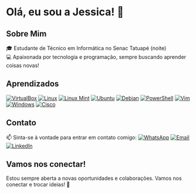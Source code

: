# Olá, eu sou a Jessica! 👋

## Sobre Mim
🎓 Estudante de Técnico em Informática no Senac Tatuapé (noite)  
💻 Apaixonada por tecnologia e programação, sempre buscando aprender coisas novas!

## Aprendizados

[![VirtualBox](https://img.shields.io/badge/VirtualBox-183A7D?style=for-the-badge&logo=oracle&logoColor=white)](https://www.virtualbox.org)
[![Linux](https://img.shields.io/badge/Linux-FCC624?style=for-the-badge&logo=linux&logoColor=black)](https://www.linux.org)
[![Linux Mint](https://img.shields.io/badge/Linux%20Mint-87CF3D?style=for-the-badge&logo=linux-mint&logoColor=white)](https://linuxmint.com)
[![Ubuntu](https://img.shields.io/badge/Ubuntu-E95420?style=for-the-badge&logo=ubuntu&logoColor=white)](https://ubuntu.com)
[![Debian](https://img.shields.io/badge/Debian-A81D24?style=for-the-badge&logo=debian&logoColor=white)](https://www.debian.org)
[![PowerShell](https://img.shields.io/badge/PowerShell-5391FE?style=for-the-badge&logo=powershell&logoColor=white)](https://docs.microsoft.com/powershell/)
[![Vim](https://img.shields.io/badge/Vim-019733?style=for-the-badge&logo=vim&logoColor=white)](https://www.vim.org)
[![Windows](https://img.shields.io/badge/Windows-00A4EF?style=for-the-badge&logo=windows&logoColor=white)](https://www.microsoft.com/windows)
[![Cisco](https://img.shields.io/badge/Cisco-0056A0?style=for-the-badge&logo=cisco&logoColor=white)](https://www.cisco.com)

## Contato
📫 Sinta-se à vontade para entrar em contato comigo:
[![WhatsApp](https://img.shields.io/badge/-WhatsApp-25D366?style=for-the-badge&logo=WhatsApp&logoColor=white)](https://wa.me/5511989279439) 
[![Email](https://img.shields.io/badge/Email-%23D14836.svg?style=for-the-badge&logo=gmail&logoColor=white)](mailto:jessicag.quadro@gmail.com)
[![LinkedIn](https://img.shields.io/badge/-LinkedIn-0077B5?style=for-the-badge&logo=LinkedIn&logoColor=white)](https://br.linkedin.com/in/j%C3%A9ssica-quadro-97077722b?trk=people-guest_people_search-card)

## Vamos nos conectar!
Estou sempre aberta a novas oportunidades e colaborações. Vamos nos conectar e trocar ideias! 🚀
